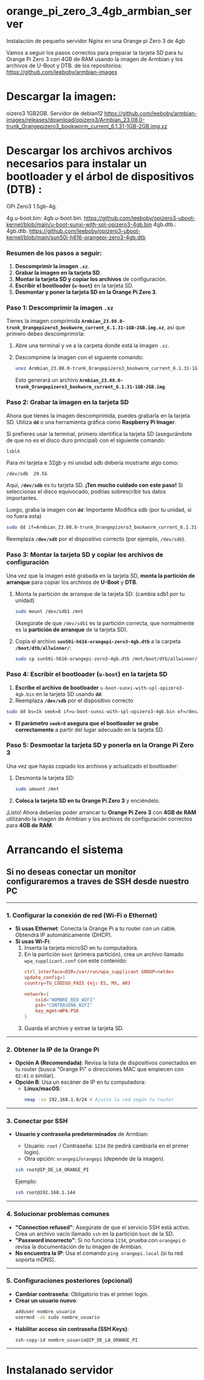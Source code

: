 # orange_pi_zero_3_4gb_armbian_server
Instalación de pequeño servidor Nginx en una Orange pi Zero 3 de 4gb

Vamos a seguir los pasos correctos para preparar la tarjeta SD para tu Orange Pi Zero 3 con 4GB de RAM usando la imagen de Armbian y los archivos de U-Boot y DTB. de los repositorios: https://github.com/leeboby/armbian-images

# Descargar la imagen:
oizero3 1GB2GB. 	Servidor de debian12  https://github.com/leeboby/armbian-images/releases/download/opizero3/Armbian_23.08.0-trunk_Orangepizero3_bookworm_current_6.1.31-1GB-2GB.img.xz

# Descargar los archivos archivos necesarios para instalar un bootloader y el árbol de dispositivos (DTB) :
OPi Zero3 1.5gb-4g.

4g.u-boot.bin: 4gb.u-boot.bin. https://github.com/leeboby/opizero3-uboot-kernel/blob/main/u-boot-sunxi-with-spl-opizero3-4gb.bin
4gb.dtb.: 4gb.dtb.  https://github.com/leeboby/opizero3-uboot-kernel/blob/main/sun50i-h616-orangepi-zero3-4gb.dtb



### Resumen de los pasos a seguir:

1. **Descomprimir la imagen `.xz`**.
2. **Grabar la imagen en la tarjeta SD**.
3. **Montar la tarjeta SD y copiar los archivos** de configuración.
4. **Escribir el bootloader (`u-boot`)** en la tarjeta SD.
5. **Desmontar y poner la tarjeta SD en la Orange Pi Zero 3**.

### Paso 1: Descomprimir la imagen `.xz`

Tienes la imagen comprimida **`Armbian_23.08.0-trunk_Orangepizero3_bookworm_current_6.1.31-1GB-2GB.img.xz`**, así que primero debes descomprimirla:

1. Abre una terminal y ve a la carpeta donde está la imagen `.xz`.
2. Descomprime la imagen con el siguiente comando:

   ```bash
   unxz Armbian_23.08.0-trunk_Orangepizero3_bookworm_current_6.1.31-1GB-2GB.img.xz
   ```

   Esto generará un archivo **`Armbian_23.08.0-trunk_Orangepizero3_bookworm_current_6.1.31-1GB-2GB.img`**.

### Paso 2: Grabar la imagen en la tarjeta SD

Ahora que tienes la imagen descomprimida, puedes grabarla en la tarjeta SD. Utiliza **`dd`** o una herramienta gráfica como **Raspberry Pi Imager**.

Si prefieres usar la terminal, primero identifica la tarjeta SD (asegurándote de que no es el disco duro principal) con el siguiente comando:

```bash
lsblk
```

Para mi tarjeta e 32gb y mi unidad sdb debería mostrarte algo como:

```
/dev/sdb  29.5G
```

Aquí, **`/dev/sdb`** es tu tarjeta SD. **¡Ten mucho cuidado con este paso!** Si seleccionas el disco equivocado, podrías sobrescribir tus datos importantes.

Luego, graba la imagen con **`dd`**: Importante Modifica sdb (por tu unidad, si no fuera esta)

```bash
sudo dd if=Armbian_23.08.0-trunk_Orangepizero3_bookworm_current_6.1.31-1GB-2GB.img of=/dev/sdb bs=4M status=progress conv=fsync
```

Reemplaza **`/dev/sdX`** por el dispositivo correcto (por ejemplo, `/dev/sdb`).

### Paso 3: Montar la tarjeta SD y copiar los archivos de configuración

Una vez que la imagen esté grabada en la tarjeta SD, **monta la partición de arranque** para copiar los archivos de **U-Boot** y **DTB**.

1. Monta la partición de arranque de la tarjeta SD: (cambia sdb1 por tu unidad)

   ```bash
   sudo mount /dev/sdb1 /mnt
   ```

   (Asegúrate de que `/dev/sdb1` es la partición correcta, que normalmente es la **partición de arranque** de la tarjeta SD).

2. Copia el archivo **`sun50i-h616-orangepi-zero3-4gb.dtb`** a la carpeta **`/boot/dtb/allwinner/`**:

   ```bash
   sudo cp sun50i-h616-orangepi-zero3-4gb.dtb /mnt/boot/dtb/allwinner/sun50i-h616-orangepi-zero3.dtb
   ```

### Paso 4: Escribir el bootloader (`u-boot`) en la tarjeta SD

1. **Escribe el archivo de bootloader** `u-boot-sunxi-with-spl-opizero3-4gb.bin` en la tarjeta SD usando **`dd`**:
2.  Reemplaza **`/dev/sdb`** por el dispositivo correcto

   ```bash
   sudo dd bs=1k seek=8 if=u-boot-sunxi-with-spl-opizero3-4gb.bin of=/dev/sdb
   ```

  
   - **El parámetro `seek=8` asegura que el bootloader se grabe correctamente** a partir del lugar adecuado en la tarjeta SD.

### Paso 5: Desmontar la tarjeta SD y ponerla en la Orange Pi Zero 3

Una vez que hayas copiado los archivos y actualizado el bootloader:

1. Desmonta la tarjeta SD:

   ```bash
   sudo umount /mnt
   ```

2. **Coloca la tarjeta SD en tu Orange Pi Zero 3** y enciéndelo.

¡Listo! Ahora deberías poder arrancar tu **Orange Pi Zero 3** con **4GB de RAM** utilizando la imagen de Armbian y los archivos de configuración correctos para **4GB de RAM**.


# Arrancando el sistema

## Si no deseas conectar un monitor configuraremos a traves de SSH desde nuestro PC

---

### **1. Configurar la conexión de red (Wi-Fi o Ethernet)**
- **Si usas Ethernet**: Conecta la Orange Pi a tu router con un cable. Obtendrá IP automáticamente (DHCP).
- **Si usas Wi-Fi**:
  1. Inserta la tarjeta microSD en tu computadora.
  2. En la partición `boot` (primera partición), crea un archivo llamado `wpa_supplicant.conf` con este contenido:
     ```conf
     ctrl_interface=DIR=/var/run/wpa_supplicant GROUP=netdev
     update_config=1
     country=TU_CODIGO_PAIS (ej: ES, MX, AR)

     network={
         ssid="NOMBRE_RED_WIFI"
         psk="CONTRASEÑA_WIFI"
         key_mgmt=WPA-PSK
     }
     ```
  3. Guarda el archivo y extrae la tarjeta SD.

---

### **2. Obtener la IP de la Orange Pi**
- **Opción A (Recomendada)**: Revisa la lista de dispositivos conectados en tu router (busca "Orange Pi" o direcciones MAC que empiecen con `02:81` o similar).
- **Opción B**: Usa un escáner de IP en tu computadora:
  - **Linux/macOS**: 
    ```bash
    nmap -sn 192.168.1.0/24 # Ajusta la red según tu router
    ```

---

### **3. Conectar por SSH**
- **Usuario y contraseña predeterminados** de Armbian:
  - Usuario: `root` / Contraseña: `1234` (te pedirá cambiarla en el primer login).
  - Otra opción: `orangepi`/`orangepi` (depende de la imagen).
  
  ```bash
  ssh root@IP_DE_LA_ORANGE_PI
  ```
  Ejemplo:
  ```bash
  ssh root@192.168.1.144
  ```

---

### **4. Solucionar problemas comunes**
- **"Connection refused"**: Asegúrate de que el servicio SSH está activo. Crea un archivo vacío llamado `ssh` en la partición `boot` de la SD.
- **"Password incorrecto"**: Si no funciona `1234`, prueba con `orangepi` o revisa la documentación de tu imagen de Armbian.
- **No encuentra la IP**: Usa el comando `ping orangepi.local` (si tu red soporta mDNS).

---

### **5. Configuraciones posteriores (opcional)**
- **Cambiar contraseña**: Obligatorio tras el primer login.
- **Crear un usuario nuevo**:
  ```bash
  adduser nombre_usuario
  usermod -aG sudo nombre_usuario
  ```
- **Habilitar acceso sin contraseña (SSH Keys)**:
  ```bash
  ssh-copy-id nombre_usuario@IP_DE_LA_ORANGE_PI
  ```

---
# Instalanado servidor 
